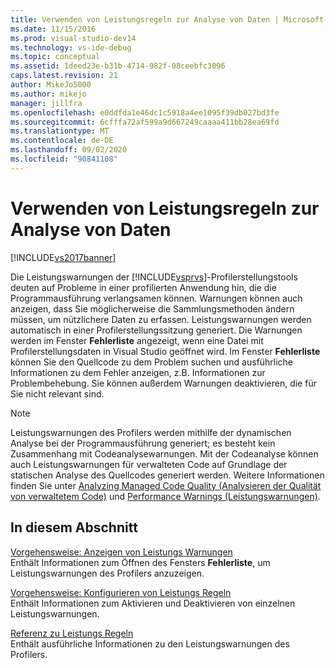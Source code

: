 ```yaml
---
title: Verwenden von Leistungsregeln zur Analyse von Daten | Microsoft-Dokumentation
ms.date: 11/15/2016
ms.prod: visual-studio-dev14
ms.technology: vs-ide-debug
ms.topic: conceptual
ms.assetid: 1deed23e-b31b-4714-982f-08ceebfc3096
caps.latest.revision: 21
author: MikeJo5000
ms.author: mikejo
manager: jillfra
ms.openlocfilehash: e0ddfda1e46dc1c5918a4ee1095f39db027bd3fe
ms.sourcegitcommit: 6cfffa72af599a9d667249caaaa411bb28ea69fd
ms.translationtype: MT
ms.contentlocale: de-DE
ms.lasthandoff: 09/02/2020
ms.locfileid: "90841108"
---
```

# <a name="using-performance-rules-to-analyze-data"></a>Verwenden von Leistungsregeln zur Analyse von Daten
[!INCLUDE[vs2017banner](../includes/vs2017banner.md)]

Die Leistungswarnungen der [!INCLUDE[vsprvs](../includes/vsprvs-md.md)]-Profilerstellungstools deuten auf Probleme in einer profilierten Anwendung hin, die die Programmausführung verlangsamen können. Warnungen können auch anzeigen, dass Sie möglicherweise die Sammlungsmethoden ändern müssen, um nützlichere Daten zu erfassen. Leistungswarnungen werden automatisch in einer Profilerstellungssitzung generiert. Die Warnungen werden im Fenster **Fehlerliste** angezeigt, wenn eine Datei mit Profilerstellungsdaten in Visual Studio geöffnet wird. Im Fenster **Fehlerliste** können Sie den Quellcode zu dem Problem suchen und ausführliche Informationen zu dem Fehler anzeigen, z.B. Informationen zur Problembehebung. Sie können außerdem Warnungen deaktivieren, die für Sie nicht relevant sind.  
  
> [!NOTE]
> Leistungswarnungen des Profilers werden mithilfe der dynamischen Analyse bei der Programmausführung generiert; es besteht kein Zusammenhang mit Codeanalysewarnungen. Mit der Codeanalyse können auch Leistungswarnungen für verwalteten Code auf Grundlage der statischen Analyse des Quellcodes generiert werden. Weitere Informationen finden Sie unter [Analyzing Managed Code Quality (Analysieren der Qualität von verwaltetem Code)](../code-quality/analyzing-managed-code-quality-by-using-code-analysis.md) und [Performance Warnings (Leistungswarnungen)](../code-quality/performance-warnings.md).  
  
## <a name="in-this-section"></a>In diesem Abschnitt  
 [Vorgehensweise: Anzeigen von Leistungs Warnungen](../profiling/how-to-view-performance-warnings.md)  
 Enthält Informationen zum Öffnen des Fensters **Fehlerliste**, um Leistungswarnungen des Profilers anzuzeigen.  
  
 [Vorgehensweise: Konfigurieren von Leistungs Regeln](../profiling/how-to-configure-performance-rules.md)  
 Enthält Informationen zum Aktivieren und Deaktivieren von einzelnen Leistungswarnungen.  
  
 [Referenz zu Leistungs Regeln](../profiling/performance-rules-reference.md)  
 Enthält ausführliche Informationen zu den Leistungswarnungen des Profilers.
